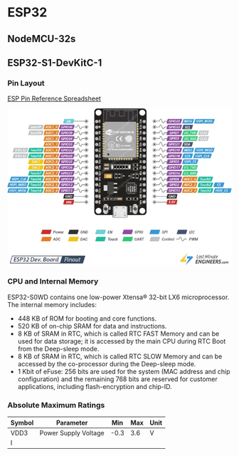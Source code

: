 # ESP32

## NodeMCU-32s

## ESP32-S1-DevKitC-1
### Pin Layout
[ESP Pin Reference Spreadsheet](https://docs.google.com/spreadsheets/d/17pdff4T_3GTAkoctwm2IMg07Znoo-iJkyDGN5CqXq3w/edit#gid=0)

![](../_static/images/hardware/esp/ESP32-Pinout.png)


### CPU and Internal Memory
ESP32-S0WD contains one low-power Xtensa® 32-bit LX6 microprocessor. The internal memory includes:
- 448 KB of ROM for booting and core functions.
- 520 KB of on-chip SRAM for data and instructions.
- 8 KB of SRAM in RTC, which is called RTC FAST Memory and can be used for data storage; it is accessed by the main CPU during RTC Boot from the Deep-sleep mode.
- 8 KB of SRAM in RTC, which is called RTC SLOW Memory and can be accessed by the co-processor during the Deep-sleep mode.
- 1 Kbit of eFuse: 256 bits are used for the system (MAC address and chip configuration) and the remaining 768 bits are reserved for customer applications, including flash-encryption and chip-ID.

### Absolute Maximum Ratings 
| Symbol | Parameter            | Min  | Max | Unit |
| ------ | -------------------- | ---- | --- | ---- |
| VDD3   | Power Supply Voltage | -0.3 | 3.6 | V    |
| I      |                      |      |     |      |